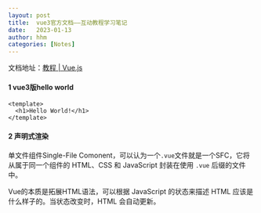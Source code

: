 ```yaml
---
layout:	post
title:	vue3官方文档——互动教程学习笔记
date:	2023-01-13
author:	hhm
categories:	[Notes]
---
```


文档地址：[教程 | Vue.js](https://cn.vuejs.org/tutorial/#step-1)

#### 1 vue3版hello world

```vue
<template>
  <h1>Hello World!</h1>
</template>
```

#### 2 声明式渲染

单文件组件Single-File Comonent，可以认为一个`.vue`文件就是一个SFC，它将从属于同一个组件的 HTML、CSS 和 JavaScript 封装在使用 `.vue` 后缀的文件中。

Vue的本质是拓展HTML语法，可以根据 JavaScript 的状态来描述 HTML 应该是什么样子的。当状态改变时，HTML 会自动更新。
